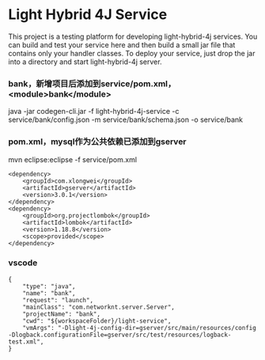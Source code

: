 # Light Hybrid 4J Service

This project is a testing platform for developing light-hybrid-4j services. You can build and test your service
here and then build a small jar file that contains only your handler classes. To deploy your service, just drop
the jar into a directory and start light-hybrid-4j server.

### bank，新增项目后添加到service/pom.xml，\<module>bank</module\>
java -jar codegen-cli.jar -f light-hybrid-4j-service -c service/bank/config.json -m service/bank/schema.json -o service/bank

### pom.xml，mysql作为公共依赖已添加到gserver
mvn eclipse:eclipse -f service/pom.xml
```
<dependency>
    <groupId>com.xlongwei</groupId>
    <artifactId>gserver</artifactId>
    <version>3.0.1</version>
</dependency>
<dependency>
    <groupId>org.projectlombok</groupId>
    <artifactId>lombok</artifactId>
    <version>1.18.8</version>
    <scope>provided</scope>
</dependency>
```

### vscode
```
{
    "type": "java",
    "name": "bank",
    "request": "launch",
    "mainClass": "com.networknt.server.Server",
    "projectName": "bank",
    "cwd": "${workspaceFolder}/light-service",
    "vmArgs": "-Dlight-4j-config-dir=gserver/src/main/resources/config -Dlogback.configurationFile=gserver/src/test/resources/logback-test.xml",
}
```
